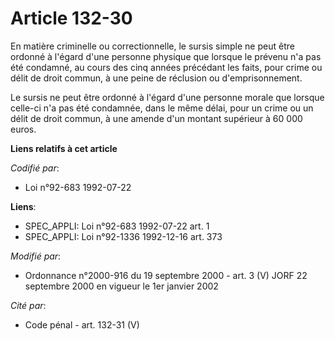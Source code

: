 # Article 132-30

En matière criminelle ou correctionnelle, le sursis simple ne peut être ordonné à l'égard d'une personne physique que lorsque
le prévenu n'a pas été condamné, au cours des cinq années précédant les faits, pour crime ou délit de droit commun, à une
peine de réclusion ou d'emprisonnement.

Le sursis ne peut être ordonné à l'égard d'une personne morale que lorsque celle-ci n'a pas été condamnée, dans le même
délai, pour un crime ou un délit de droit commun, à une amende d'un montant supérieur à 60 000 euros.

**Liens relatifs à cet article**

_Codifié par_:

  - Loi n°92-683 1992-07-22

**Liens**:

  - SPEC_APPLI: Loi n°92-683 1992-07-22 art. 1
  - SPEC_APPLI: Loi n°92-1336 1992-12-16 art. 373

_Modifié par_:

  - Ordonnance n°2000-916 du 19 septembre 2000 - art. 3 (V) JORF 22 septembre 2000 en vigueur le 1er janvier 2002

_Cité par_:

  - Code pénal - art. 132-31 (V)
